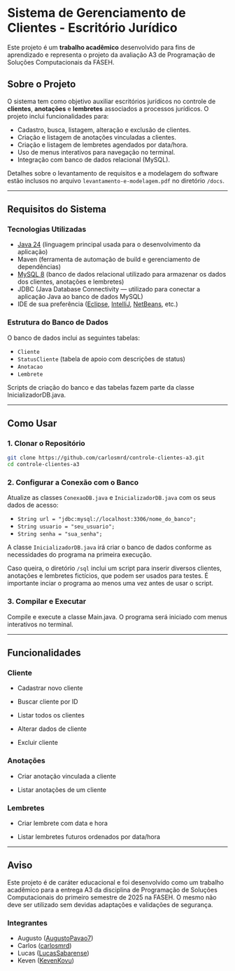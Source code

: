 # Sistema de Gerenciamento de Clientes - Escritório Jurídico

Este projeto é um **trabalho acadêmico** desenvolvido para fins de aprendizado e representa o projeto da avaliação A3 de Programação de Soluções Computacionais da FASEH.

## Sobre o Projeto

O sistema tem como objetivo auxiliar escritórios jurídicos no controle de **clientes**, **anotações** e **lembretes** associados a processos jurídicos. O projeto inclui funcionalidades para:

- Cadastro, busca, listagem, alteração e exclusão de clientes.
- Criação e listagem de anotações vinculadas a clientes.
- Criação e listagem de lembretes agendados por data/hora.
- Uso de menus interativos para navegação no terminal.
- Integração com banco de dados relacional (MySQL).

Detalhes sobre o levantamento de requisitos e a modelagem do software estão inclusos no arquivo `levantamento-e-modelagem.pdf` no diretório `/docs`.

---

## Requisitos do Sistema

### Tecnologias Utilizadas

- [Java 24](https://www.oracle.com/br/java/technologies/downloads/) (linguagem principal usada para o desenvolvimento da aplicação)
- Maven (ferramenta de automação de build e gerenciamento de dependências)
- [MySQL 8](https://www.mysql.com/downloads/) (banco de dados relacional utilizado para armazenar os dados dos clientes, anotações e lembretes)
- JDBC (Java Database Connectivity — utilizado para conectar a aplicação Java ao banco de dados MySQL)
- IDE de sua preferência ([Eclipse](https://eclipseide.org/), [IntelliJ](https://www.jetbrains.com/idea/download/?section=windows), [NetBeans](https://netbeans.apache.org/front/main/download/), etc.)

### Estrutura do Banco de Dados

O banco de dados inclui as seguintes tabelas:

- `Cliente`
- `StatusCliente` (tabela de apoio com descrições de status)
- `Anotacao`
- `Lembrete`

Scripts de criação do banco e das tabelas fazem parte da classe InicializadorDB.java.

---

##  Como Usar

### 1. Clonar o Repositório

```bash
git clone https://github.com/carlosmrd/controle-clientes-a3.git
cd controle-clientes-a3
```

### 2. Configurar a Conexão com o Banco

Atualize as classes `ConexaoDB.java` e `InicializadorDB.java` com os seus dados de acesso:

- `String url = "jdbc:mysql://localhost:3306/nome_do_banco";`
- `String usuario = "seu_usuario";`
- `String senha = "sua_senha";`

A classe `InicializadorDB.java` irá criar o banco de dados conforme as necessidades do programa na primeira execução.

Caso queira, o diretório `/sql` inclui um script para inserir diversos clientes, anotações e lembretes fictícios, que podem ser usados para testes. É importante inciar o programa ao menos uma vez antes de usar o script.

### 3. Compilar e Executar

Compile e execute a classe Main.java. O programa será iniciado com menus interativos no terminal.

---

## Funcionalidades

### Cliente

- Cadastrar novo cliente

- Buscar cliente por ID

- Listar todos os clientes

- Alterar dados de cliente

- Excluir cliente

### Anotações

- Criar anotação vinculada a cliente

- Listar anotações de um cliente

### Lembretes

- Criar lembrete com data e hora

- Listar lembretes futuros ordenados por data/hora

---

## Aviso

Este projeto é de caráter educacional e foi desenvolvido como um trabalho acadêmico para a entrega A3 da disciplina de Programação de Soluções Computacionais do primeiro semestre de 2025 na FASEH. O mesmo não deve ser utilizado sem devidas adaptações e validações de segurança.

### Integrantes

- Augusto ([AugustoPavao7](https://github.com/augustopavao7))
- Carlos ([carlosmrd](https://github.com/carlosmrd))
- Lucas ([LucasSabarense](https://github.com/lucassabarense))
- Keven ([KevenKovu](https://github.com/KevenKovu))